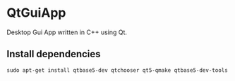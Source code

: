 # QtGuiApp
Desktop Gui App written in C++ using Qt.

## Install dependencies
```
sudo apt-get install qtbase5-dev qtchooser qt5-qmake qtbase5-dev-tools
```

